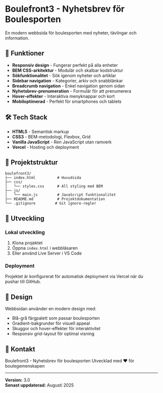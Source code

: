 # Boulefront3 - Nyhetsbrev för Boulesporten

En modern webbsida för boulesporten med nyheter, tävlingar och information.

## 🎯 Funktioner

- **Responsiv design** - Fungerar perfekt på alla enheter
- **BEM CSS-arkitektur** - Modulär och skalbar kodstruktur
- **Sökfunktionalitet** - Sök igenom nyheter och artiklar
- **Sidebar navigation** - Kategorier, arkiv och snabblänkar
- **Breadcrumb navigation** - Enkel navigation genom sidan
- **Nyhetsbrev-prenumeration** - Formulär för att prenumerera
- **Hover-effekter** - Interaktiva menyknappar och kort
- **Mobiloptimerad** - Perfekt för smartphones och tablets

## 🛠️ Tech Stack

- **HTML5** - Semantisk markup
- **CSS3** - BEM-metodologi, Flexbox, Grid
- **Vanilla JavaScript** - Ren JavaScript utan ramverk
- **Vercel** - Hosting och deployment

## 📁 Projektstruktur

```
boulefront3/
├── index.html          # Huvudsida
├── css/
│   └── styles.css      # All styling med BEM
├── js/
│   └── main.js         # JavaScript funktionalitet
├── README.md           # Projektdokumentation
└── .gitignore         # Git ignore-regler
```

## 🚀 Utveckling

### Lokal utveckling
1. Klona projektet
2. Öppna `index.html` i webbläsaren
3. Eller använd Live Server i VS Code

### Deployment
Projektet är konfigurerat för automatisk deployment via Vercel när du pushar till GitHub.

## 🎨 Design

Webbsidan använder en modern design med:
- Blå-grå färgpalett som passar boulesporten
- Gradient-bakgrunder för visuell appeal
- Skuggor och hover-effekter för interaktivitet
- Responsiv grid-layout för optimal visning

## 📧 Kontakt

Boulefront3 - Nyhetsbrev för boulesporten
Utvecklad med ❤️ för boulegemenskapen

---

**Version:** 3.0  
**Senast uppdaterad:** Augusti 2025